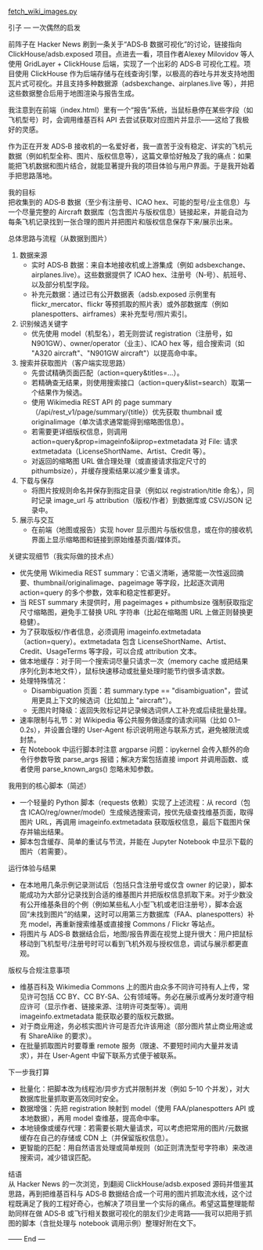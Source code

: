 [fetch_wiki_images.py](https://github.com/user-attachments/files/23181190/fetch_wiki_images.py)

引子 — 一次偶然的启发  

前阵子在 Hacker News 刷到一条关于“ADS‑B 数据可视化”的讨论，链接指向 ClickHouse/adsb.exposed 项目。点进去一看，项目作者Alexey Milovidov 等人使用 GridLayer + ClickHouse 后端，实现了一个出彩的 ADS‑B 可视化工程。项目使用 ClickHouse 作为后端存储与在线查询引擎，以极高的吞吐与并发支持地图瓦片式可视化。并且支持多种数据源（adsbexchange、airplanes.live 等），并把这些数据整合后用于地图渲染与报告生成。

我注意到在前端（index.html）里有一个“报告”系统，当鼠标悬停在某些字段（如飞机型号）时，会调用维基百科 API 去尝试获取对应图片并显示——这给了我极好的灵感。

作为正在开发 ADS‑B 接收机的一名爱好者，我一直苦于没有稳定、详实的飞机元数据（例如机型全称、图片、版权信息等），这篇文章恰好触及了我的痛点：如果能把飞机数据和图片结合，就能显著提升我的项目体验与用户界面。于是我开始着手把思路落地。

我的目标  
把收集到的 ADS‑B 数据（至少有注册号、ICAO hex、可能的型号/业主信息）与一个尽量完整的 Aircraft 数据库（包含图片与版权信息）链接起来，并能自动为每条飞机记录找到一张合理的图片并把图片和版权信息保存下来/展示出来。

总体思路与流程（从数据到图片）
1. 数据来源
   - 实时 ADS‑B 数据：来自本地接收机或上游集成（例如 adsbexchange、airplanes.live）。这些数据提供了 ICAO hex、注册号（N‑号）、航班号、以及部分机型字段。
   - 补充元数据：通过已有公开数据表（adsb.exposed 示例里有 flickr_mercator、flickr 等预抓取的照片表）或外部数据库（例如 planespotters、airframes）来补充型号/照片索引。
2. 识别候选关键字
   - 优先使用 model（机型名），若无则尝试 registration（注册号，如 N901GW）、owner/operator（业主）、ICAO hex 等，组合搜索词（如 "A320 aircraft"、"N901GW aircraft"）以提高命中率。
3. 搜索并获取图片（客户端实现思路）
   - 先尝试精确页面匹配（action=query&titles=...）。
   - 若精确查无结果，则使用搜索接口（action=query&list=search）取第一个结果作为候选。
   - 使用 Wikimedia REST API 的 page summary（/api/rest_v1/page/summary/{title}）优先获取 thumbnail 或 originalimage（单次请求通常能得到缩略图信息）。
   - 若需要更详细版权信息，则调用 action=query&prop=imageinfo&iiprop=extmetadata 对 File:<image> 请求 extmetadata（LicenseShortName、Artist、Credit 等）。
   - 对返回的缩略图 URL 做合理处理（或直接请求指定尺寸的 pithumbsize），并缓存搜索结果以减少重复请求。
4. 下载与保存
   - 将图片按规则命名并保存到指定目录（例如以 registration/title 命名），同时记录 image_url 与 attribution（版权/作者）到数据库或 CSV/JSON 记录中。
5. 展示与交互
   - 在前端（地图或报告）实现 hover 显示图片与版权信息，或在你的接收机界面上显示缩略图和链接到原始维基页面/媒体页。

关键实现细节（我实际做的技术点）
- 优先使用 Wikimedia REST summary：它语义清晰，通常能一次性返回摘要、thumbnail/originalimage、pageimage 等字段，比起逐次调用 action=query 的多个参数，效率和稳定性都更好。
- 当 REST summary 未提供时，用 pageimages + pithumbsize 强制获取指定尺寸缩略图，避免手工替换 URL 字符串（比起在缩略图 URL 上做正则替换更稳健）。
- 为了获取版权/作者信息，必须调用 imageinfo.extmetadata（action=query）。extmetadata 包含 LicenseShortName、Artist、Credit、UsageTerms 等字段，可以合成 attribution 文本。
- 做本地缓存：对于同一个搜索词尽量只请求一次（memory cache 或把结果序列化到本地文件），鼠标快速移动或批量处理时能节约很多请求数。
- 处理特殊情况：
  - Disambiguation 页面：若 summary.type == "disambiguation"，尝试用更具上下文的候选词（比如加上 "aircraft"）。
  - 无图片时降级：返回失败标记并记录候选词供人工补充或后续批量处理。
- 速率限制与礼节：对 Wikipedia 等公共服务做适度的请求间隔（比如 0.1–0.2s），并设置合理的 User‑Agent 标识说明用途与联系方式，避免被限流或封禁。
- 在 Notebook 中运行脚本时注意 argparse 问题：ipykernel 会传入额外的命令行参数导致 parse_args 报错；解决方案包括直接 import 并调用函数、或者使用 parse_known_args() 忽略未知参数。

我用到的核心脚本（简述）
- 一个轻量的 Python 脚本（requests 依赖）实现了上述流程：从 record（包含 ICAO/reg/owner/model）生成候选搜索词，按优先级查找维基页面，取得图片 URL，再调用 imageinfo.extmetadata 获取版权信息，最后下载图片保存并输出结果。
- 脚本包含缓存、简单的重试与节流，并能在 Jupyter Notebook 中显示下载的图片（若需要）。

<!-- Failed to upload "fetch_wiki_images.py" -->

运行体验与结果  
- 在本地用几条示例记录测试后（包括只含注册号或仅含 owner 的记录），脚本能成功为大部分记录找到合适的维基图片并把版权信息抓取下来。对于少数没有公开维基条目的个例（例如某些私人小型飞机或老旧注册号），脚本会返回“未找到图片”的结果，这时可以用第三方数据库（FAA、planespotters）补充 model，再重新搜索维基或直接搜 Commons / Flickr 等站点。
- 将图片与 ADS‑B 数据结合后，地图/报告界面在视觉上提升很大：用户把鼠标移动到飞机型号/注册号时可以看到飞机外观与授权信息，调试与展示都更直观。

版权与合规注意事项
- 维基百科及 Wikimedia Commons 上的图片由众多不同许可持有人上传，常见许可包括 CC BY、CC BY‑SA、公有领域等。务必在展示或再分发时遵守相应许可（显示作者、链接来源、注明许可类型等）。调用 imageinfo.extmetadata 能获取必要的版权元数据。
- 对于商业用途，务必核实图片许可是否允许该用途（部分图片禁止商业用途或有 ShareAlike 的要求）。
- 在批量抓取图片时要尊重 remote 服务（限速、不要短时间内大量并发请求），并在 User‑Agent 中留下联系方式便于被联系。

下一步我打算
- 批量化：把脚本改为线程池/异步方式并限制并发（例如 5–10 个并发），对大数据库批量抓取更高效同时安全。
- 数据增强：先把 registration 映射到 model（使用 FAA/planespotters API 或本地数据），再用 model 查维基，提高命中率。
- 本地镜像或缓存代理：若需要长期大量请求，可以考虑把常用的图片/元数据缓存在自己的存储或 CDN 上（并保留版权信息）。
- 更智能的匹配：用自然语言处理或简单规则（如正则清洗型号字符串）来改进搜索词，减少错误匹配。

结语  
从 Hacker News 的一次浏览，到翻阅 ClickHouse/adsb.exposed 源码并借鉴其思路，再到把维基百科与 ADS‑B 数据结合成一个可用的图片抓取流水线，这个过程既满足了我的工程好奇心，也解决了项目里一个实际的痛点。希望这篇整理能帮助同样在做 ADS‑B 或飞行相关数据可视化的朋友们少走弯路——我可以把用于抓图的脚本（含批处理与 notebook 调用示例）整理好附在文下。

—— End —  